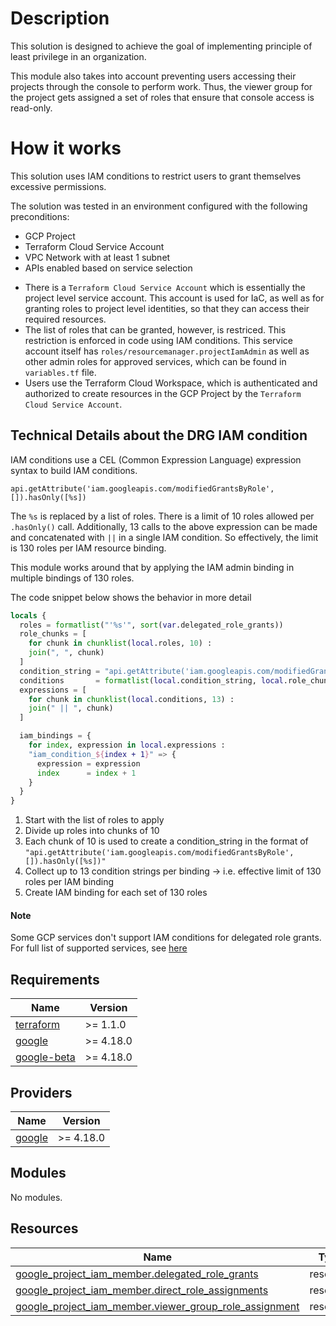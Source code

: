 # Description 

This solution is designed to achieve the goal of implementing principle of least privilege in an organization. 

This module also takes into account preventing users accessing their projects through the console to perform work. Thus, the viewer group for the project gets assigned a set of roles that ensure that console access is read-only. 

# How it works
This solution uses IAM conditions to restrict users to grant themselves excessive permissions.

The solution was tested in an environment configured with the following preconditions:

 - GCP Project
 - Terraform Cloud Service Account
 - VPC Network with at least 1 subnet
 - APIs enabled based on service selection
* There is a `Terraform Cloud Service Account` which is essentially the project level service account. This account is used for IaC, as well as for granting roles to project level identities, so that they can access their required resources. 
* The list of roles that can be granted, however, is restriced. This restriction is enforced in code using IAM conditions. This service account itself has `roles/resourcemanager.projectIamAdmin` as well as other admin roles for approved services, which can be found in `variables.tf` file.
* Users use the Terraform Cloud Workspace, which is authenticated and authorized to create resources in the GCP Project by the `Terraform Cloud Service Account`.

## Technical Details about the DRG IAM condition

IAM conditions use a CEL (Common Expression Language) expression syntax to build IAM conditions. 

```
api.getAttribute('iam.googleapis.com/modifiedGrantsByRole', []).hasOnly([%s])
```
The `%s` is replaced by a list of roles. There is a limit of 10 roles allowed per `.hasOnly()` call. Additionally, 13 calls to the above expression can be made and concatenated with `||` in a single IAM condition. So effectively, the limit is 130 roles per IAM resource binding. 

This module works around that by applying the IAM admin binding in multiple bindings of 130 roles. 

The code snippet below shows the behavior in more detail

```terraform
locals {
  roles = formatlist("'%s'", sort(var.delegated_role_grants))
  role_chunks = [
    for chunk in chunklist(local.roles, 10) :
    join(", ", chunk)
  ]
  condition_string = "api.getAttribute('iam.googleapis.com/modifiedGrantsByRole', []).hasOnly([%s])"
  conditions       = formatlist(local.condition_string, local.role_chunks)
  expressions = [
    for chunk in chunklist(local.conditions, 13) :
    join(" || ", chunk)
  ]

  iam_bindings = {
    for index, expression in local.expressions :
    "iam_condition_${index + 1}" => {
      expression = expression
      index      = index + 1
    }
  }
}
```

1. Start with the list of roles to apply
2. Divide up roles into chunks of 10
3. Each chunk of 10 is used to create a condition_string in the format of `"api.getAttribute('iam.googleapis.com/modifiedGrantsByRole', []).hasOnly([%s])"`
4. Collect up to 13 condition strings per binding -> i.e. effective limit of 130 roles per IAM binding
5. Create IAM binding for each set of 130 roles

#### Note 
Some GCP services don't support IAM conditions for delegated role grants. For full list of supported services, see [here](https://cloud.google.com/iam/docs/conditions-attribute-reference#api-attributes-iam)

<!-- BEGINNING OF PRE-COMMIT-TERRAFORM DOCS HOOK -->
## Requirements

| Name | Version |
|------|---------|
| <a name="requirement_terraform"></a> [terraform](#requirement\_terraform) | >= 1.1.0 |
| <a name="requirement_google"></a> [google](#requirement\_google) | >= 4.18.0 |
| <a name="requirement_google-beta"></a> [google-beta](#requirement\_google-beta) | >= 4.18.0 |

## Providers

| Name | Version |
|------|---------|
| <a name="provider_google"></a> [google](#provider\_google) | >= 4.18.0 |

## Modules

No modules.

## Resources

| Name | Type |
|------|------|
| [google_project_iam_member.delegated_role_grants](https://registry.terraform.io/providers/hashicorp/google/latest/docs/resources/project_iam_member) | resource |
| [google_project_iam_member.direct_role_assignments](https://registry.terraform.io/providers/hashicorp/google/latest/docs/resources/project_iam_member) | resource |
| [google_project_iam_member.viewer_group_role_assignment](https://registry.terraform.io/providers/hashicorp/google/latest/docs/resources/project_iam_member) | resource |

